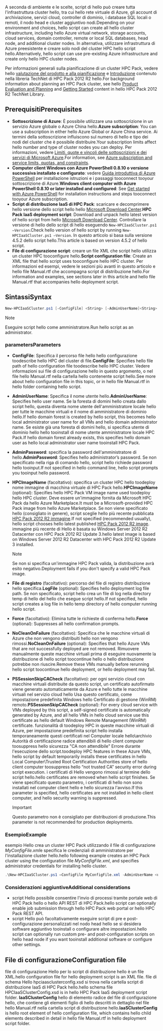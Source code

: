 



<span data-ttu-id="eb358-101">A seconda di ambiente e le scelte, script di hello può creare tutta l'infrastruttura cluster hello, tra cui hello rete virtuale di Azure, gli account di archiviazione, servizi cloud, controller di dominio, i database SQL locali o remoti, il nodo head e cluster aggiuntivo nodi.</span><span class="sxs-lookup"><span data-stu-id="eb358-101">Depending on your environment and choices, hello script can create all hello cluster infrastructure, including hello Azure virtual network, storage accounts, cloud services, domain controller, remote or local SQL databases, head node, and additional cluster nodes.</span></span> <span data-ttu-id="eb358-102">In alternativa, utilizzare infrastruttura di Azure preesistente e creare solo nodi del cluster HPC hello script hello.</span><span class="sxs-lookup"><span data-stu-id="eb358-102">Alternatively, hello script can use pre-existing Azure infrastructure and create only hello HPC cluster nodes.</span></span>

<span data-ttu-id="eb358-103">Per informazioni generali sulla pianificazione di un cluster HPC Pack, vedere hello [valutazione del prodotto e alla pianificazione](https://technet.microsoft.com/library/jj899596.aspx) e [Introduzione](https://technet.microsoft.com/library/jj899590.aspx) contenuto nella libreria TechNet di HPC Pack 2012 R2 hello.</span><span class="sxs-lookup"><span data-stu-id="eb358-103">For background information about planning an HPC Pack cluster, see hello [Product Evaluation and Planning](https://technet.microsoft.com/library/jj899596.aspx) and [Getting Started](https://technet.microsoft.com/library/jj899590.aspx) content in hello HPC Pack 2012 R2 TechNet Library.</span></span>

## <a name="prerequisites"></a><span data-ttu-id="eb358-104">Prerequisiti</span><span class="sxs-lookup"><span data-stu-id="eb358-104">Prerequisites</span></span>
* <span data-ttu-id="eb358-105">**Sottoscrizione di Azure**: È possibile utilizzare una sottoscrizione in un servizio Azure globale o Azure China hello.</span><span class="sxs-lookup"><span data-stu-id="eb358-105">**Azure subscription**: You can use a subscription in either hello Azure Global or Azure China service.</span></span> <span data-ttu-id="eb358-106">Ai termini della sottoscrizione influiscono sul numero di hello e tipo dei nodi del cluster che è possibile distribuire.</span><span class="sxs-lookup"><span data-stu-id="eb358-106">Your subscription limits affect hello number and type of cluster nodes you can deploy.</span></span> <span data-ttu-id="eb358-107">Per informazioni, vedere [Limiti, quote e vincoli delle sottoscrizioni e dei servizi di Microsoft Azure](../articles/azure-subscription-service-limits.md).</span><span class="sxs-lookup"><span data-stu-id="eb358-107">For information, see [Azure subscription and service limits, quotas, and constraints](../articles/azure-subscription-service-limits.md).</span></span>
* <span data-ttu-id="eb358-108">**Computer client Windows con Azure PowerShell 0.8.10 o versione successiva installato e configurato**: vedere [Guida introduttiva di Azure PowerShell](/powershell/azureps-cmdlets-docs) per installazione istruzioni e i passaggi tooconnect tooyour sottoscrizione di Azure.</span><span class="sxs-lookup"><span data-stu-id="eb358-108">**Windows client computer with Azure PowerShell 0.8.10 or later installed and configured**: See [Get started with Azure PowerShell](/powershell/azureps-cmdlets-docs) for installation instructions and steps tooconnect tooyour Azure subscription.</span></span>
* <span data-ttu-id="eb358-109">**Script di distribuzione IaaS di HPC Pack**: scaricare e decomprimere hello versione dello script hello hello [Microsoft Download Center](https://www.microsoft.com/download/details.aspx?id=44949).</span><span class="sxs-lookup"><span data-stu-id="eb358-109">**HPC Pack IaaS deployment script**: Download and unpack hello latest version of hello script from hello [Microsoft Download Center](https://www.microsoft.com/download/details.aspx?id=44949).</span></span> <span data-ttu-id="eb358-110">Controllare la versione di hello dello script di hello eseguendo `New-HPCIaaSCluster.ps1 –Version`.</span><span class="sxs-lookup"><span data-stu-id="eb358-110">Check hello version of hello script by running `New-HPCIaaSCluster.ps1 –Version`.</span></span> <span data-ttu-id="eb358-111">In questo articolo si basa sulla versione 4.5.2 dello script hello.</span><span class="sxs-lookup"><span data-stu-id="eb358-111">This article is based on version 4.5.2 of hello script.</span></span>
* <span data-ttu-id="eb358-112">**File di configurazione script**: creare un file XML che script hello utilizza un cluster HPC tooconfigure hello.</span><span class="sxs-lookup"><span data-stu-id="eb358-112">**Script configuration file**: Create an XML file that hello script uses tooconfigure hello HPC cluster.</span></span> <span data-ttu-id="eb358-113">Per informazioni ed esempi, vedere le sezioni più avanti in questo articolo e hello file Manual.rtf che accompagna script di distribuzione hello.</span><span class="sxs-lookup"><span data-stu-id="eb358-113">For information and examples, see sections later in this article and hello file Manual.rtf that accompanies hello deployment script.</span></span>

## <a name="syntax"></a><span data-ttu-id="eb358-114">Sintassi</span><span class="sxs-lookup"><span data-stu-id="eb358-114">Syntax</span></span>
```PowerShell
New-HPCIaaSCluster.ps1 [-ConfigFile] <String> [-AdminUserName]<String> [[-AdminPassword] <String>] [[-HPCImageName] <String>] [[-LogFile] <String>] [-Force] [-NoCleanOnFailure] [-PSSessionSkipCACheck] [<CommonParameters>]
```
> [!NOTE]
> <span data-ttu-id="eb358-115">Eseguire script hello come amministratore.</span><span class="sxs-lookup"><span data-stu-id="eb358-115">Run hello script as an administrator.</span></span>
> 
> 

### <a name="parameters"></a><span data-ttu-id="eb358-116">parameters</span><span class="sxs-lookup"><span data-stu-id="eb358-116">Parameters</span></span>
* <span data-ttu-id="eb358-117">**ConfigFile**: Specifica il percorso file hello hello configurazione toodescribe hello HPC del cluster di file.</span><span class="sxs-lookup"><span data-stu-id="eb358-117">**ConfigFile**: Specifies hello file path of hello configuration file toodescribe hello HPC cluster.</span></span> <span data-ttu-id="eb358-118">Vedere informazioni sui file di configurazione hello in questo argomento, o nel file hello Manual.rtf nella cartella hello contenente script hello.</span><span class="sxs-lookup"><span data-stu-id="eb358-118">See more about hello configuration file in this topic, or in hello file Manual.rtf in hello folder containing hello script.</span></span>
* <span data-ttu-id="eb358-119">**AdminUserName**: Specifica il nome utente hello.</span><span class="sxs-lookup"><span data-stu-id="eb358-119">**AdminUserName**: Specifies hello user name.</span></span> <span data-ttu-id="eb358-120">Se la foresta di domini hello creata dallo script hello, questa diventa nome utente dell'amministratore locale hello per tutte le macchine virtuali e il nome di amministratore di dominio hello.</span><span class="sxs-lookup"><span data-stu-id="eb358-120">If hello domain forest is created by hello script, this becomes hello local administrator user name for all VMs and hello domain administrator name.</span></span> <span data-ttu-id="eb358-121">Se esiste già una foresta di domini hello, si specifica utente di dominio hello hello tooinstall di nome utente amministratore locale HPC Pack.</span><span class="sxs-lookup"><span data-stu-id="eb358-121">If hello domain forest already exists, this specifies hello domain user as hello local administrator user name tooinstall HPC Pack.</span></span>
* <span data-ttu-id="eb358-122">**AdminPassword**: specifica la password dell'amministratore di hello.</span><span class="sxs-lookup"><span data-stu-id="eb358-122">**AdminPassword**: Specifies hello administrator’s password.</span></span> <span data-ttu-id="eb358-123">Se non specificato nella riga di comando hello, script hello richiede password hello tooinput.</span><span class="sxs-lookup"><span data-stu-id="eb358-123">If not specified in hello command line, hello script prompts you tooinput hello password.</span></span>
* <span data-ttu-id="eb358-124">**HPCImageName** (facoltativo): specifica un cluster HPC hello toodeploy nome immagine di macchina virtuale di HPC Pack hello.</span><span class="sxs-lookup"><span data-stu-id="eb358-124">**HPCImageName** (optional): Specifies hello HPC Pack VM image name used toodeploy hello HPC cluster.</span></span> <span data-ttu-id="eb358-125">Deve essere un'immagine fornita da Microsoft HPC Pack da hello Azure Marketplace.</span><span class="sxs-lookup"><span data-stu-id="eb358-125">It must be a Microsoft-provided HPC Pack image from hello Azure Marketplace.</span></span> <span data-ttu-id="eb358-126">Se non viene specificato hello (consigliato in genere), script sceglie hello più recente pubblicata [HPC Pack 2012 R2 immagine](https://azure.microsoft.com/marketplace/partners/microsoft/hpcpack2012r2onwindowsserver2012r2/).</span><span class="sxs-lookup"><span data-stu-id="eb358-126">If not specified (recommended usually), hello script chooses hello latest published [HPC Pack 2012 R2 image](https://azure.microsoft.com/marketplace/partners/microsoft/hpcpack2012r2onwindowsserver2012r2/).</span></span> <span data-ttu-id="eb358-127">immagine più recente di Hello è basata su Windows Server 2012 R2 Datacenter con HPC Pack 2012 R2 Update 3.</span><span class="sxs-lookup"><span data-stu-id="eb358-127">hello latest image is based on Windows Server 2012 R2 Datacenter with HPC Pack 2012 R2 Update 3 installed.</span></span>
  
  > [!NOTE]
  > <span data-ttu-id="eb358-128">Se non si specifica un'immagine HPC Pack valida, la distribuzione avrà esito negativo.</span><span class="sxs-lookup"><span data-stu-id="eb358-128">Deployment fails if you don't specify a valid HPC Pack image.</span></span>
  > 
  > 
* <span data-ttu-id="eb358-129">**File di registro** (facoltativo): percorso del file di registro distribuzione hello specifica.</span><span class="sxs-lookup"><span data-stu-id="eb358-129">**LogFile** (optional): Specifies hello deployment log file path.</span></span> <span data-ttu-id="eb358-130">Se non specificato, script hello crea un file di log nella directory temp di hello del hello che esegue script hello.</span><span class="sxs-lookup"><span data-stu-id="eb358-130">If not specified, hello script creates a log file in hello temp directory of hello computer running hello script.</span></span>
* <span data-ttu-id="eb358-131">**Force** (facoltativo): Elimina tutte le richieste di conferma hello.</span><span class="sxs-lookup"><span data-stu-id="eb358-131">**Force** (optional): Suppresses all hello confirmation prompts.</span></span>
* <span data-ttu-id="eb358-132">**NoCleanOnFailure** (facoltativo): Specifica che le macchine virtuali di Azure che non vengono distribuiti hello non vengono rimossi.</span><span class="sxs-lookup"><span data-stu-id="eb358-132">**NoCleanOnFailure** (optional): Specifies that hello Azure VMs that are not successfully deployed are not removed.</span></span> <span data-ttu-id="eb358-133">Rimuovere manualmente queste macchine virtuali prima di eseguire nuovamente la distribuzione di hello script toocontinue hello o hello distribuzione potrebbe non riuscire.</span><span class="sxs-lookup"><span data-stu-id="eb358-133">Remove these VMs manually before rerunning hello script toocontinue hello deployment, or hello deployment may fail.</span></span>
* <span data-ttu-id="eb358-134">**PSSessionSkipCACheck** (facoltativo): per ogni servizio cloud con macchine virtuali distribuite da questo script, un certificato autofirmato viene generato automaticamente da Azure e hello tutte le macchine virtuali nel servizio cloud hello Usa questo certificato, come impostazione predefinita Windows hello Certificato di gestione (WinRM) remoto.</span><span class="sxs-lookup"><span data-stu-id="eb358-134">**PSSessionSkipCACheck** (optional): For every cloud service with VMs deployed by this script, a self-signed certificate is automatically generated by Azure, and all hello VMs in hello cloud service use this certificate as hello default Windows Remote Management (WinRM) certificate.</span></span> <span data-ttu-id="eb358-135">funzionalità di toodeploy HPC in queste macchine virtuali di Azure, per impostazione predefinita script hello installa temporaneamente questi certificati nel Computer locale hello\\archivio Autorità di certificazione radice attendibili di hello client computer toosuppress hello sicurezza "CA non attendibile" Errore durante l'esecuzione dello script.</span><span class="sxs-lookup"><span data-stu-id="eb358-135">toodeploy HPC features in these Azure VMs, hello script by default temporarily installs these certificates in hello Local Computer\\Trusted Root Certification Authorities store of hello client computer toosuppress hello “not trusted CA” security error during script execution.</span></span> <span data-ttu-id="eb358-136">i certificati di Hello vengono rimossi al termine dello script hello.</span><span class="sxs-lookup"><span data-stu-id="eb358-136">hello certificates are removed when hello script finishes.</span></span> <span data-ttu-id="eb358-137">Se viene specificato questo parametro, i certificati di hello non sono installati nel computer client hello e hello sicurezza l'avviso.</span><span class="sxs-lookup"><span data-stu-id="eb358-137">If this parameter is specified, hello certificates are not installed in hello client computer, and hello security warning is suppressed.</span></span>
  
  > [!IMPORTANT]
  > <span data-ttu-id="eb358-138">Questo parametro non è consigliato per distribuzioni di produzione.</span><span class="sxs-lookup"><span data-stu-id="eb358-138">This parameter is not recommended for production deployments.</span></span>
  > 
  > 

### <a name="example"></a><span data-ttu-id="eb358-139">Esempio</span><span class="sxs-lookup"><span data-stu-id="eb358-139">Example</span></span>
<span data-ttu-id="eb358-140">esempio Hello crea un cluster HPC Pack utilizzando il file di configurazione *MyConfigFile.xml*e specifica le credenziali di amministratore per l'installazione cluster hello.</span><span class="sxs-lookup"><span data-stu-id="eb358-140">hello following example creates an HPC Pack cluster using the configuration file *MyConfigFile.xml*, and specifies administrator credentials for installing hello cluster.</span></span>

```PowerShell
.\New-HPCIaaSCluster.ps1 –ConfigFile MyConfigFile.xml -AdminUserName <username> –AdminPassword <password>
```

### <a name="additional-considerations"></a><span data-ttu-id="eb358-141">Considerazioni aggiuntive</span><span class="sxs-lookup"><span data-stu-id="eb358-141">Additional considerations</span></span>
* <span data-ttu-id="eb358-142">script Hello possibile consentire l'invio di processi tramite portale web di HPC Pack hello o hello API REST di HPC Pack.</span><span class="sxs-lookup"><span data-stu-id="eb358-142">hello script can optionally enable job submission through hello HPC Pack web portal or hello HPC Pack REST API.</span></span>
* <span data-ttu-id="eb358-143">script Hello può facoltativamente eseguire script di pre e post-configurazione personalizzati nel nodo head hello se si desidera software aggiuntivo tooinstall o configurare altre impostazioni.</span><span class="sxs-lookup"><span data-stu-id="eb358-143">hello script can optionally run custom pre- and post-configuration scripts on hello head node if you want tooinstall additional software or configure other settings.</span></span>

## <a name="configuration-file"></a><span data-ttu-id="eb358-144">File di configurazione</span><span class="sxs-lookup"><span data-stu-id="eb358-144">Configuration file</span></span>
<span data-ttu-id="eb358-145">file di configurazione Hello per lo script di distribuzione hello è un file XML.</span><span class="sxs-lookup"><span data-stu-id="eb358-145">hello configuration file for hello deployment script is an XML file.</span></span> <span data-ttu-id="eb358-146">file di schema Hello hpciaasclusterconfig.xsd si trova nella cartella script di distribuzione IaaS di HPC Pack hello.</span><span class="sxs-lookup"><span data-stu-id="eb358-146">hello schema file HPCIaaSClusterConfig.xsd is in hello HPC Pack IaaS deployment script folder.</span></span> <span data-ttu-id="eb358-147">**IaaSClusterConfig** hello di elemento radice del file di configurazione hello, che contiene gli elementi figlio di hello descritti in dettaglio nel file hello Manual.rtf nella cartella script di distribuzione hello.</span><span class="sxs-lookup"><span data-stu-id="eb358-147">**IaaSClusterConfig** is hello root element of hello configuration file, which contains hello child elements described in detail in hello file Manual.rtf in hello deployment script folder.</span></span>

